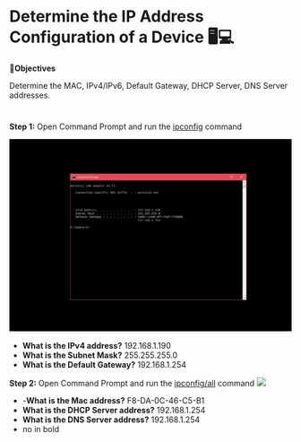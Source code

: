 # Determine the IP Address Configuration of a Device </a>🖥️💻</h1>

🔎<b>Objectives</b>

Determine the MAC, IPv4/IPv6, Default Gateway, DHCP Server, DNS Server addresses.
<h1></h1>

<b>Step 1:</b> Open Command Prompt and run the [ipconfig](https://learn.microsoft.com/en-us/windows-server/administration/windows-commands/ipconfig) command 

<p align="center">
<img src="Screenshot (66).jpg"/>
</p>


- <b>What is the IPv4 address?</b> 192.168.1.190
- <b>What is the Subnet Mask?</b> 255.255.255.0
- <b>What is the Default Gateway?</b> 192.168.1.254

<b>Step 2:</b> Open Command Prompt and run the [ipconfig/all](https://learn.microsoft.com/en-us/windows-server/administration/windows-commands/ipconfig) command
<img src= insert/>

- -<b>What is the Mac address?</b> F8-DA-0C-46-C5-B1
- <b>What is the DHCP Server address?</b> 192.168.1.254
- <b>What is the DNS Server address?</b> 192.168.1.254
- no in bold
